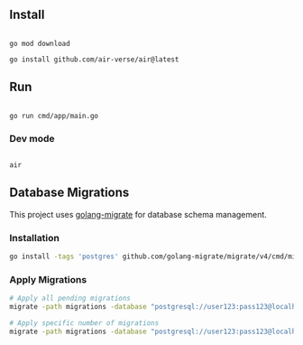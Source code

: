 ## Install

```

go mod download

go install github.com/air-verse/air@latest

```

## Run

```

go run cmd/app/main.go

```

### Dev mode

```

air

```

## Database Migrations

This project uses [golang-migrate](https://github.com/golang-migrate/migrate) for database schema management.

### Installation

```bash
go install -tags 'postgres' github.com/golang-migrate/migrate/v4/cmd/migrate@latest
```

### Apply Migrations

```bash
# Apply all pending migrations
migrate -path migrations -database "postgresql://user123:pass123@localhost:5432/authentication-app?sslmode=disable" up

# Apply specific number of migrations
migrate -path migrations -database "postgresql://user123:pass123@localhost:5432/authentication-app?sslmode=disable" up 2
```
